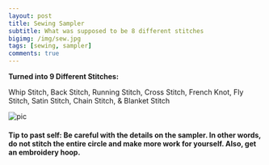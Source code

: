 ```yaml
---
layout: post
title: Sewing Sampler
subtitle: What was supposed to be 8 different stitches
bigimg: /img/sew.jpg
tags: [sewing, sampler]
comments: true
---
```


**Turned into 9 Different Stitches:**

Whip Stitch, Back Stitch, Running Stitch, Cross Stitch, French Knot, Fly Stitch, Satin Stitch, Chain Stitch, & Blanket Stitch

![pic](https://github.com/Rebecca-ET/Rebecca-ET.github.io/blob/master/img/sew5.jpg)

#### Tip to past self: Be careful with the details on the sampler. In other words, do not stitch the entire circle and make more work for yourself. Also, get an embroidery hoop.
